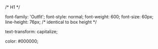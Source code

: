 /* H1 */


font-family: 'Outfit';
font-style: normal;
font-weight: 600;
font-size: 60px;
line-height: 76px;
/* identical to box height */

text-transform: capitalize;

color: #000000;
